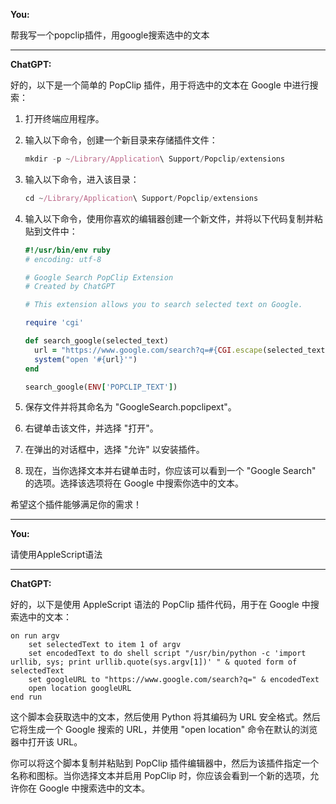 **You:**

帮我写一个popclip插件，用google搜索选中的文本

* * *

**ChatGPT:**

好的，以下是一个简单的 PopClip 插件，用于将选中的文本在 Google 中进行搜索：

1.  打开终端应用程序。
    
2.  输入以下命令，创建一个新目录来存储插件文件：
    
    ```javascript
    mkdir -p ~/Library/Application\ Support/Popclip/extensions
    ```
    
3.  输入以下命令，进入该目录：
    
    ```javascript
    cd ~/Library/Application\ Support/Popclip/extensions
    ```
    
4.  输入以下命令，使用你喜欢的编辑器创建一个新文件，并将以下代码复制并粘贴到文件中：
    
    ```ruby
    #!/usr/bin/env ruby
    # encoding: utf-8
    
    # Google Search PopClip Extension
    # Created by ChatGPT
    
    # This extension allows you to search selected text on Google.
    
    require 'cgi'
    
    def search_google(selected_text)
      url = "https://www.google.com/search?q=#{CGI.escape(selected_text)}"
      system("open '#{url}'")
    end
    
    search_google(ENV['POPCLIP_TEXT'])
    ```
    
5.  保存文件并将其命名为 "GoogleSearch.popclipext"。
    
6.  右键单击该文件，并选择 "打开"。
    
7.  在弹出的对话框中，选择 "允许" 以安装插件。
    
8.  现在，当你选择文本并右键单击时，你应该可以看到一个 "Google Search" 的选项。选择该选项将在 Google 中搜索你选中的文本。
    

希望这个插件能够满足你的需求！

* * *

**You:**

请使用AppleScript语法

* * *

**ChatGPT:**

好的，以下是使用 AppleScript 语法的 PopClip 插件代码，用于在 Google 中搜索选中的文本：

```vbnet
on run argv
    set selectedText to item 1 of argv
    set encodedText to do shell script "/usr/bin/python -c 'import urllib, sys; print urllib.quote(sys.argv[1])' " & quoted form of selectedText
    set googleURL to "https://www.google.com/search?q=" & encodedText
    open location googleURL
end run
```

这个脚本会获取选中的文本，然后使用 Python 将其编码为 URL 安全格式。然后它将生成一个 Google 搜索的 URL，并使用 "open location" 命令在默认的浏览器中打开该 URL。

你可以将这个脚本复制并粘贴到 PopClip 插件编辑器中，然后为该插件指定一个名称和图标。当你选择文本并启用 PopClip 时，你应该会看到一个新的选项，允许你在 Google 中搜索选中的文本。